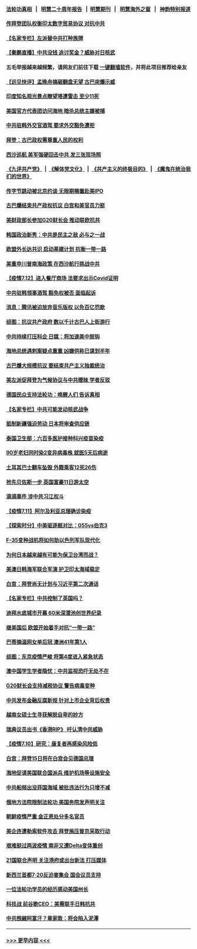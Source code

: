 #### [法轮功真相](https://github.com/gfw-breaker/truth/blob/master/README.md?t=0) &nbsp;&nbsp;|&nbsp;&nbsp; [明慧二十周年报告](https://github.com/gfw-breaker/mh-reports/blob/master/README.md?t=0) &nbsp;&nbsp;|&nbsp;&nbsp;[明慧期刊](https://github.com/gfw-breaker/mh-qikan) &nbsp;&nbsp;|&nbsp;&nbsp; [明慧海外之窗](https://github.com/gfw-breaker/mh-news/blob/master/README.md?t=0) &nbsp;&nbsp;|&nbsp;&nbsp; [神韵特别报道](https://github.com/gfw-breaker/mh-news/blob/master/shenyun.md?t=0)
#### [传拜登团队权衡印太数字贸易协议 对抗中共](../pages/nsc418/n13084918.md?t=07131101) 
#### [【名家专栏】左派替中共打种族牌](../pages/nsc418/n13083357.md?t=07131101) 
#### [【秦鹏直播】中共没钱 追讨奖金？威胁对日核武](../pages/nsc418/n13084753.md?t=07131101) 
#### 五毛举报越来越频繁，请网友们前往下载 [一键翻墙软件](https://github.com/gfw-breaker/ssr-accounts)，并将此项目推荐给亲友
#### [【远见快评】孟晚舟搞砸翻盘无望 古巴突爆示威](../pages/nsc418/n13084696.md?t=07131101) 
#### [印度知名观光景点瞭望塔遭雷击 至少11死](../pages/nsc418/n13084651.md?t=07131101) 
#### [美国官方代表团访问海地 暗杀总统主嫌被捕](../pages/nsc418/n13084472.md?t=07131101) 
#### [中共驻韩外交官酒驾 要求外交豁免遭拒](../pages/nsc418/n13084473.md?t=07131101) 
#### [拜登：古巴政权需尊重人民的权利](../pages/nsc418/n13084399.md?t=07131101) 
#### [西沙巡航 美军强硬回击中共 发三张现场照](../pages/nsc418/n13084288.md?t=07131101) 
#### [《九评共产党》](https://github.com/begood0513/9ping.md/blob/master/README.md) &nbsp;|&nbsp; [《解体党文化》](../../../../jtdwh.md/blob/master/README.md)  &nbsp;|&nbsp; [《共产主义的终极目的》](../../../../gczydzjmd.md/blob/master/README.md) &nbsp;|&nbsp; [《魔鬼在统治我们的世界》](../../../../mgztzwmdsj.md/blob/master/README.md) 
#### [传字节跳动被北京约谈 无限期搁置赴美IPO](../pages/nsc418/n13084068.md?t=07131101) 
#### [古巴爆结束共产政权抗议 白宫和美官员力挺](../pages/nsc418/n13084114.md?t=07131101) 
#### [美财政部长参加G20财长会 推动联欧抗共](../pages/nsc418/n13084153.md?t=07131101) 
#### [韩国政治新秀：中共是民主之敌 必与之一战](../pages/nsc418/n13084088.md?t=07131101) 
#### [欧盟外长达共识 启动基建计划 抗衡一带一路](../pages/nsc418/n13083860.md?t=07131101) 
#### [美重申川普南海政策 在西沙航行挑战中共](../pages/nsc418/n13083923.md?t=07131101) 
#### [【疫情7.12】进入餐厅商场 法要求出示Covid证明](../pages/nsc418/n13083387.md?t=07131101) 
#### [中共驻韩领事酒驾 豁免权被否 面临起诉](../pages/nsc418/n13083472.md?t=07131101) 
#### [消息：腾讯被迫放弃音乐版权 以免百亿罚款](../pages/nsc418/n13083451.md?t=07131101) 
#### [组图：抗议共产政府 数以千计古巴人上街游行](../pages/nsc418/n13083352.md?t=07131101) 
#### [中共持续打压科企 日媒：将加速美中脱钩](../pages/nsc418/n13083312.md?t=07131101) 
#### [海地总统遇刺案疑点重重 凶嫌供称已谋划半年](../pages/nsc418/n13082876.md?t=07131101) 
#### [古巴爆大规模抗议 要结束共产主义独裁统治](../pages/nsc418/n13082560.md?t=07131101) 
#### [美左派促拜登为气候协议与中共暧昧 学者反驳](../pages/nsc418/n13082181.md?t=07131101) 
#### [德国民众支持法轮功：唤醒人们 告诉真相](../pages/nsc418/n13081625.md?t=07131101) 
#### [【名家专栏】中共可能发动核武战争](../pages/nsc418/n13081853.md?t=07131101) 
#### [抵制新疆强迫劳动 日本将审查供应链](../pages/nsc418/n13082163.md?t=07131101) 
#### [泰国卫生部：六百多医护接种科兴疫苗染疫](../pages/nsc418/n13081752.md?t=07131101) 
#### [90岁老妇同时染2变异病毒株 就医5天后病逝](../pages/nsc418/n13082057.md?t=07131101) 
#### [土耳其巴士翻车坠毁 外籍乘客12死26伤](../pages/nsc418/n13081990.md?t=07131101) 
#### [抢先贝佐斯一步 英国富豪11日游太空](../pages/nsc418/n13082030.md?t=07131101) 
#### [滴滴事件 涉中共习江权斗](../pages/nsc418/n13082006.md?t=07131101) 
#### [【疫情7.11】阿尔及利亚总理确诊染疫](../pages/nsc418/n13081574.md?t=07131101) 
#### [【探索时分】中美驱逐舰对比：055vs伯克3](../pages/nsc418/n13081164.md?t=07131101) 
#### [F-35变种战机将如何助以色列军队现代化](../pages/nsc418/n13077427.md?t=07131101) 
#### [为何日本越来越有可能为保卫台湾而战？](../pages/nsc418/n13079575.md?t=07131101) 
#### [美澳日韩海军联合军演 护卫印太海域稳定](../pages/nsc418/n13081048.md?t=07131101) 
#### [白宫：拜登尚无计划与习近平第二次通话](../pages/nsc418/n13081123.md?t=07131101) 
#### [【名家专栏】中共控制了英国吗？](../pages/nsc418/n13080067.md?t=07131101) 
#### [迪拜水底城市开幕 60米深潜池创世界纪录](../pages/nsc418/n13080998.md?t=07131101) 
#### [继美国后 欧盟开始着手对抗“一带一路”](../pages/nsc418/n13080932.md?t=07131101) 
#### [巴蒂摘温网女单后冠 澳洲41年第1人](../pages/nsc418/n13080924.md?t=07131101) 
#### [组图：东京疫情严峻 将第4度进入紧急状态](../pages/nsc418/n13080404.md?t=07131101) 
#### [澳中国学生学者隐忧：中共监视恐吓无处不在](../pages/nsc418/n13080804.md?t=07131101) 
#### [G20财长会支持减税协议 警告病毒变种](../pages/nsc418/n13080713.md?t=07131101) 
#### [中共发布金融反腐新规 针对上市企业背后权贵](../pages/nsc418/n13080390.md?t=07131101) 
#### [越南女硕士生寻获解脱自卑的妙方](../pages/nsc418/n13079268.md?t=07131101) 
#### [瑞典议员出书《香港RIP》 吁认清中共威胁](../pages/nsc418/n13080532.md?t=07131101) 
#### [【疫情7.10】研究：康复者再感染风险低](../pages/nsc418/n13080480.md?t=07131101) 
#### [白宫：拜登15日将在白宫会见德国总理](../pages/nsc418/n13080337.md?t=07131101) 
#### [海地促请美国联合国派兵 维护机场等设施安全](../pages/nsc418/n13079967.md?t=07131101) 
#### [中共船频出没菲国海域 被批违法行为只增不减](../pages/nsc418/n13080030.md?t=07131101) 
#### [俄地方法院限制法轮功 美国务院发声明关注](../pages/nsc418/n13079658.md?t=07131101) 
#### [朝鲜疫情严重 金正恩处分多名官员](../pages/nsc418/n13079673.md?t=07131101) 
#### [美企连遭勒索软件攻击 拜登施压普京采取行动](../pages/nsc418/n13079592.md?t=07131101) 
#### [艰难挺过两波疫情 南非又遭Delta变体重创](../pages/nsc418/n13079558.md?t=07131101) 
#### [21国联合声明 关注港府或出台新法 打压媒体](../pages/nsc418/n13079359.md?t=07131101) 
#### [新西兰首都7‧20反迫害集会 国会议员支持](../pages/nsc418/n13078525.md?t=07131101) 
#### [一位法轮功学员的经历感动美国州长](../pages/nsc418/n13078953.md?t=07131101) 
#### [科技战 前谷歌CEO：美需联手日韩抗共](../pages/nsc418/n13078961.md?t=07131101) 
#### [中共觊觎阿富汗？章家敦：将会陷入泥潭](../pages/nsc418/n13078945.md?t=07131101) 

----
#### [ >>> 更早内容 <<< ](../indexes/nsc418-earlier.md)

